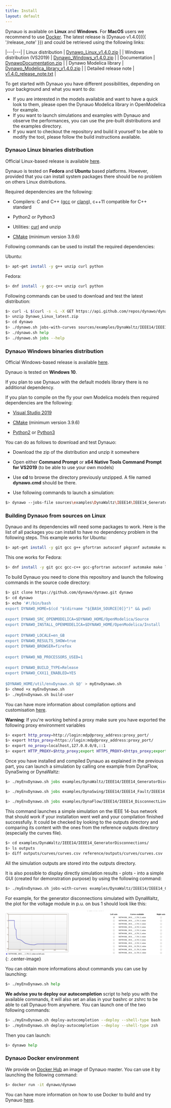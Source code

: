 ```yaml
---
title: Install
layout: default
---
```

<!--
    Except where otherwise noted, content in this website is Copyright (c)
    2015-2019, RTE (http://www.rte-france.com) and licensed under a
    CC-BY-4.0 (https://creativecommons.org/licenses/by/4.0/)
    license. All rights reserved.
-->

Dyna&omega;o is available on **Linux** and **Windows**. For **MacOS** users we recommend to use [Docker](#docker).
The latest release is [Dyna&omega;o v1.4.0]({{ '/release_note' }}) and could be retrieved using the following links:

|---|---|
| Linux distribution | [Dynawo_Linux_v1.4.0.zip](https://github.com/dynawo/dynawo/releases/download/v1.4.0/Dynawo_Linux_v1.4.0.zip) |
| Windows distribution (VS2019) | [Dynawo_Windows_v1.4.0.zip](https://github.com/dynawo/dynawo/releases/download/v1.4.0/Dynawo_Windows_v1.4.0.zip) |
| Documentation | [DynawoDocumentation.zip](https://github.com/dynawo/dynawo/releases/download/v1.4.0/DynawoDocumentation.zip) |
| Dynawo Modelica library | [Dynawo_Modelica_library_v1.4.0.zip](https://github.com/dynawo/dynawo/releases/download/v1.4.0/Dynawo_Modelica_library_V1.4.0.zip) |
| Detailed release note | [v1.4.0_release_note.txt](https://github.com/dynawo/dynawo/releases/download/v1.4.0/v1.4.0_release_note.txt) |


To get started with Dyna&omega;o you have different possibilities, depending on your background and what you want to do:
- If you are interested in the models available and want to have a quick look to them, please open the Dyna&omega;o Modelica library in OpenModelica for example.
- If you want to launch simulations and examples with Dyna&omega;o and observe the performances, you can use the pre-built distributions and the examples directory.
- If you want to checkout the repository and build it yourself to be able to modify the tool, please follow the build instructions available.

### Dyna&omega;o Linux binaries distribution

Official Linux-based release is available [here](https://github.com/dynawo/dynawo/releases/download/v1.4.0/Dynawo_Linux_v1.4.0.zip).

Dyna&omega;o is tested on **Fedora** and **Ubuntu** based platforms.
However, provided that you can install system packages there should be no problem on others Linux distributions.

Required dependencies are the following:

* Compilers: C and C++ ([gcc](https://www.gnu.org/software/gcc) or [clang](https://clang.llvm.org)), c++11 compatible for C++ standard

* Python2 or Python3

* Utilities: [curl](https://curl.haxx.se) and unzip

* [CMake](https://cmake.org/) (minimum version 3.9.6)

Following commands can be used to install the required dependencies:

Ubuntu:

``` bash
$> apt-get install -y g++ unzip curl python
```

Fedora:

``` bash
$> dnf install -y gcc-c++ unzip curl python
```

Following commands can be used to download and test the latest distribution:

``` bash
$> curl -L $(curl -s -L -X GET https://api.github.com/repos/dynawo/dynawo/releases/latest | grep "Dynawo_Linux" | grep url | cut -d '"' -f 4) -o Dynawo_Linux_latest.zip
$> unzip Dynawo_Linux_latest.zip
$> cd dynawo
$> ./dynawo.sh jobs-with-curves sources/examples/DynaWaltz/IEEE14/IEEE14_GeneratorDisconnections/IEEE14.jobs
$> ./dynawo.sh help
$> ./dynawo.sh jobs --help
```

### Dyna&omega;o Windows binaries distribution

Official Windows-based release is available [here](https://github.com/dynawo/dynawo/releases/download/v1.4.0/Dynawo_Windows_v1.4.0.zip).

Dyna&omega;o is tested on **Windows 10**.

If you plan to use Dyna&omega;o with the default models library there is no additional dependency.

If you plan to compile on the fly your own Modelica models then required dependencies are the following:

* [Visual Studio 2019](https://visualstudio.microsoft.com)

* [CMake](https://cmake.org/) (minimum version 3.9.6)

* [Python2](https://www.python.org/ftp/python/2.7.17/python-2.7.17.amd64.msi) or [Python3](https://www.python.org/ftp/python/3.8.5/python-3.8.5-amd64.exe)

You can do as follows to download and test Dyna&omega;o:

* Download the zip of the distribution and unzip it somewhere

* Open either **Command Prompt** or **x64 Native Tools Command Prompt for VS2019** (to be able to use your own models)

* Use **cd** to browse the directory previously unzipped. A file named **dynawo.cmd** should be there.

* Use following commands to launch a simulation:

``` bash
$> dynawo --jobs-file sources\examples\DynaWaltz\IEEE14\IEEE14_GeneratorDisconnections\IEEE14.jobs
```

### Building Dyna&omega;o from sources on Linux

Dyna&omega;o and its dependencies will need some packages to work. Here is the list of all packages you can install to have no dependency problem in the following steps. This example works for Ubuntu:

``` bash
$> apt-get install -y git gcc g++ gfortran autoconf pkgconf automake make libtool cmake hwloc openjdk-8-jdk libblas-dev liblpsolve55-dev libarchive-dev doxygen doxygen-latex liblapack-dev libexpat1-dev libsqlite3-dev libxerces-c-dev zlib1g-dev gettext patch clang python-pip libncurses5-dev libreadline-dev libdigest-perl-md5-perl unzip gcovr lcov libboost-all-dev qt4-qmake qt4-dev-tools lsb-release libxml2-utils python-lxml python-psutil wget libcurl4-openssl-dev rsync
```
This one works for Fedora:
``` bash
$> dnf install -y git gcc gcc-c++ gcc-gfortran autoconf automake make libtool cmake hwloc java-1.8.0-openjdk-devel blas-devel lapack-devel lpsolve-devel expat-devel glibc-devel sqlite-devel xerces-c-devel libarchive-devel zlib-devel doxygen doxygen-latex qt-devel gettext patch wget python-devel clang llvm-devel ncurses-devel readline-devel unzip perl-Digest-MD5 vim gcovr python-pip python-psutil boost-devel lcov gtest-devel gmock-devel xz rsync python-lxml graphviz libcurl-devel
```

To build Dyna&omega;o you need to clone this repository and launch the following commands in the source code directory:

``` bash
$> git clone https://github.com/dynawo/dynawo.git dynawo
$> cd dynawo
$> echo '#!/bin/bash
export DYNAWO_HOME=$(cd "$(dirname "${BASH_SOURCE[0]}")" && pwd)

export DYNAWO_SRC_OPENMODELICA=$DYNAWO_HOME/OpenModelica/Source
export DYNAWO_INSTALL_OPENMODELICA=$DYNAWO_HOME/OpenModelica/Install

export DYNAWO_LOCALE=en_GB
export DYNAWO_RESULTS_SHOW=true
export DYNAWO_BROWSER=firefox

export DYNAWO_NB_PROCESSORS_USED=1

export DYNAWO_BUILD_TYPE=Release
export DYNAWO_CXX11_ENABLED=YES

$DYNAWO_HOME/util/envDynawo.sh $@' > myEnvDynawo.sh
$> chmod +x myEnvDynawo.sh
$> ./myEnvDynawo.sh build-user
```

You can have more information about compilation options and customisation [here](compilation_options).

**Warning**: If you're working behind a proxy make sure you have exported the following proxy environment variables
``` bash
$> export http_proxy=http://login:mdp@proxy_address:proxy_port/
$> export https_proxy=https://login:mdp@proxy_address:proxy_port/
$> export no_proxy=localhost,127.0.0.0/8,::1
$> export HTTP_PROXY=$http_proxy;export HTTPS_PROXY=$https_proxy;export NO_PROXY=$no_proxy;
```

Once you have installed and compiled Dyna&omega;o as explained in the previous
part, you can launch a simulation by calling one example from DynaFlow, DynaSwing or DynaWaltz:

``` bash
$> ./myEnvDynawo.sh jobs examples/DynaWaltz/IEEE14/IEEE14_GeneratorDisconnections/IEEE14.jobs
```

``` bash
$> ./myEnvDynawo.sh jobs examples/DynaSwing/IEEE14/IEEE14_Fault/IEEE14.jobs
```

``` bash
$> ./myEnvDynawo.sh jobs examples/DynaFlow/IEEE14/IEEE14_DisconnectLine/IEEE14.jobs
```

This command launches a simple simulation on the IEEE 14-bus network that should work if your installation went well and your compilation finished successfully. It could be checked by looking to the outputs directory and comparing its content with the ones from the reference outputs directory (especially the curves file).

``` bash
$> cd examples/DynaWaltz/IEEE14/IEEE14_GeneratorDisconnections/
$> ls outputs
$> diff outputs/curves/curves.csv reference/outputs/curves/curves.csv
```

All the simulation outputs are stored into the outputs directory.

It is also possible to display directly simulation results - plots - into a simple GUI (created for demonstration purpose) by using the following command:

``` bash
$> ./myEnvDynawo.sh jobs-with-curves examples/DynaWaltz/IEEE14/IEEE14_GeneratorDisconnections/IEEE14.jobs
```

For example, for the generator disconnections simulated with DynaWaltz, the plot for the voltage module in p.u. on bus 1 should look like this:

![image](../assets/images/VoltageModule.png "Voltage module in p.u. on bus 10"){: .center-image}

You can obtain more informations about commands you can use by launching:
``` bash
$> ./myEnvDynawo.sh help
```

**We advise you to deploy our autocompletion** script to help you with the available commands, it will also set an alias in your bashrc or zshrc to be able to call Dyna&omega;o from anywhere. You can launch one of the two following commands:
``` bash
$> ./myEnvDynawo.sh deploy-autocompletion --deploy --shell-type bash
$> ./myEnvDynawo.sh deploy-autocompletion --deploy --shell-type zsh
```

Then you can launch:
``` bash
$> dynawo help
```

### Dyna&omega;o Docker environment
<a name="docker"></a>

We provide on [Docker Hub](https://hub.docker.com/r/dynawo/dynawo) an image of Dyna&omega;o master. You can use it by launching the following command:

``` bash
$> docker run -it dynawo/dynawo
```
You can have more information on how to use Docker to build and try Dyna&omega;o [here](https://github.com/dynawo/dynawo-docker).
